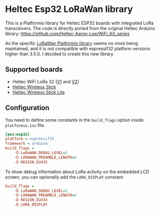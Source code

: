 # Heltec Esp32 LoRaWan library
This is a Platformio library for Heltec ESP32 boards with integrated LoRa transceivers.
The code is directly ported from the original Heltec Arduino library: https://github.com/Heltec-Aaron-Lee/WiFi_Kit_series

As the specific [LoRaWan Platformio library](https://registry.platformio.org/libraries/heltecautomation/ESP32_LoRaWAN) seems no more being maintained, and it is not compatible with espressif32 platform versions higher than 3.5.0, I decided to create this new library.

## Supported boards
- Heltec WiFi LoRa 32 ([V1](https://docs.platformio.org/en/latest/boards/espressif32/heltec_wifi_lora_32.html) and [V2](https://docs.platformio.org/en/latest/boards/espressif32/heltec_wifi_lora_32_V2.html))
- [Heltec Wireless Stick](https://docs.platformio.org/en/latest/boards/espressif32/heltec_wireless_stick.html)
- [Heltec Wireless Stick Lite](https://docs.platformio.org/en/latest/boards/espressif32/heltec_wireless_stick_lite.html)

## Configuration
You need to define some constants in the `build_flags` option inside `platformio.ini` file.

```ini
[env:esp32]
platform = espressif32
framework = arduino
build_flags =
    -D LoRaWAN_DEBUG_LEVEL=3
    -D LORAWAN_PREAMBLE_LENGTH=8
    -D REGION_EU433
```

To show debug information about LoRa activity on the embedded LCD screen, you can optionally add the `LORA_DISPLAY` constant:
```ini
build_flags =
    -D LoRaWAN_DEBUG_LEVEL=3
    -D LORAWAN_PREAMBLE_LENGTH=8
    -D REGION_EU433
    -D LORA_DISPLAY
```

